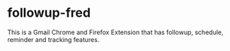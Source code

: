 # followup-fred
 This is a Gmail Chrome and Firefox Extension that has followup, schedule, reminder and tracking features.
